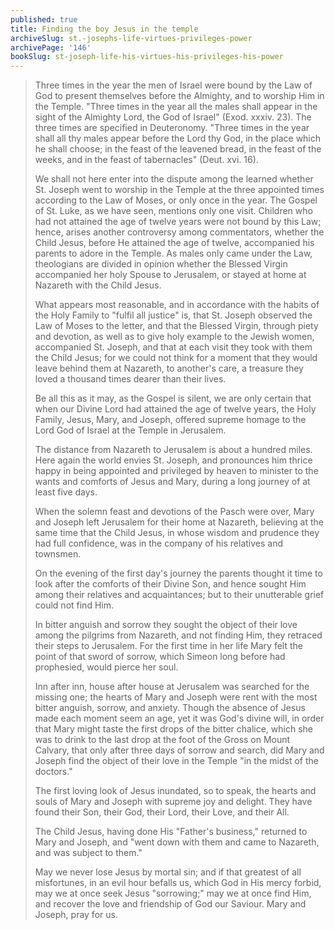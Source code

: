 ```yaml
---
published: true
title: Finding the boy Jesus in the temple
archiveSlug: st.-josephs-life-virtues-privileges-power
archivePage: '146'
bookSlug: st-joseph-life-his-virtues-his-privileges-his-power
---
```


> Three times in the year the men of Israel were bound by the Law of God to present themselves before the Almighty, and to worship Him in the Temple. "Three times in the year all the males shall appear in the sight of the Almighty Lord, the God of Israel" (Exod. xxxiv. 23). The three times are specified in Deuteronomy. "Three times in the year shall all thy males appear before the Lord thy God, in the place which he shall choose; in the feast of the leavened bread, in the feast of the weeks, and in the feast of tabernacles" (Deut. xvi. 16).
>
> We shall not here enter into the dispute among the learned whether St. Joseph went to worship in the Temple at the three appointed times according to the Law of Moses, or only once in the year. The Gospel of St. Luke, as we have seen, mentions only one visit. Children who had not attained the age of twelve years were not bound by this Law; hence, arises another controversy among commentators, whether the Child Jesus, before He attained the age of twelve, accompanied his parents to adore in the Temple. As males only came under the Law, theologians are divided in opinion whether the Blessed Virgin accompanied her holy Spouse to Jerusalem, or stayed at home at Nazareth with the Child Jesus.
>
> What appears most reasonable, and in accordance with the habits of the Holy Family to "fulfil all justice" is, that St. Joseph observed the Law of Moses to the letter, and that the Blessed Virgin, through piety and devotion, as well as to give holy example to the Jewish women, accompanied St. Joseph, and that at each visit they took with them the Child Jesus; for we could not think for a moment that they would leave behind them at Nazareth, to another's care, a treasure they loved a thousand times dearer than their lives.
>
> Be all this as it may, as the Gospel is silent, we are only certain that when our Divine Lord had attained the age of twelve years, the Holy Family, Jesus, Mary, and Joseph, offered supreme homage to the Lord God of Israel at the Temple in Jerusalem.
>
> The distance from Nazareth to Jerusalem is about a hundred miles. Here again the world envies St. Joseph, and pronounces him thrice happy in being appointed and privileged by heaven to minister to the wants and comforts of Jesus and Mary, during a long journey of at least five days.
>
> When the solemn feast and devotions of the Pasch were over, Mary and Joseph left Jerusalem for their home at Nazareth, believing at the same time that the Child Jesus, in whose wisdom and prudence they had full confidence, was in the company of his relatives and townsmen.
>
> On the evening of the first day's journey the parents thought it time to look after the comforts of their Divine Son, and hence sought Him among their relatives and acquaintances; but to their unutterable grief could not find Him.
>
> In bitter anguish and sorrow they sought the object of their love among the pilgrims from Nazareth, and not finding Him, they retraced their steps to Jerusalem. For the first time in her life Mary felt the point of that sword of sorrow, which Simeon long before had prophesied, would pierce her soul.
>
> Inn after inn, house after house at Jerusalem was searched for the missing one; the hearts of Mary and Joseph were rent with the most bitter anguish, sorrow, and anxiety. Though the absence of Jesus made each moment seem an age, yet it was God's divine will, in order that Mary might taste the first drops of the bitter chalice, which she was to drink to the last drop at the foot of the Gross on Mount Calvary, that only after three days of sorrow and search, did Mary and Joseph find the object of their love in the Temple "in the midst of the doctors."
>
> The first loving look of Jesus inundated, so to speak, the hearts and souls of Mary and Joseph with supreme joy and delight. They have found their Son, their God, their Lord, their Love, and their All.
>
> The Child Jesus, having done His "Father's business," returned to Mary and Joseph, and "went down with them and came to Nazareth, and was subject to them."
>
> May we never lose Jesus by mortal sin; and if that greatest of all misfortunes, in an evil hour befalls us, which God in His mercy forbid, may we at once seek Jesus "sorrowing;" may we at once find Him, and recover the love and friendship of God our Saviour. Mary and Joseph, pray for us.
